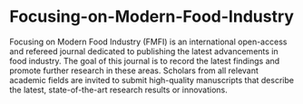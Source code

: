Focusing-on-Modern-Food-Industry
================================

Focusing on Modern Food Industry (FMFI) is an international open-access and refereed journal dedicated to publishing the latest advancements in food industry. The goal of this journal is to record the latest findings and promote further research in these areas. Scholars from all relevant academic fields are invited to submit high-quality manuscripts that describe the latest, state-of-the-art research results or innovations.
